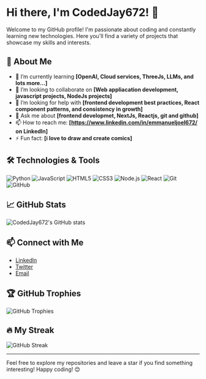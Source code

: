 # Hi there, I'm CodedJay672! 👋

Welcome to my GitHub profile! I'm passionate about coding and constantly learning new technologies. Here you'll find a variety of projects that showcase my skills and interests.

## 🚀 About Me

- 🌱 I’m currently learning **[OpenAI, Cloud services, ThreeJs, LLMs, and lots more...]**
- 👯 I’m looking to collaborate on **[Web appliacation development, javascript projects, NodeJs projects]**
- 🤔 I’m looking for help with **[frontend development best practices, React component patterns, and consistency in growth]**
- 💬 Ask me about **[frontend developmet, NextJs, Reactjs, git and github]**
- 📫 How to reach me: **[https://www.linkedin.com/in/emmanueljoel672/ on LinkedIn]**
- ⚡ Fun fact: **[i love to draw and create comics]**

## 🛠️ Technologies & Tools

![Python](https://img.shields.io/badge/-Python-333?style=flat&logo=python)
![JavaScript](https://img.shields.io/badge/-JavaScript-333?style=flat&logo=javascript)
![HTML5](https://img.shields.io/badge/-HTML5-333?style=flat&logo=html5)
![CSS3](https://img.shields.io/badge/-CSS3-333?style=flat&logo=css3)
![Node.js](https://img.shields.io/badge/-Node.js-333?style=flat&logo=node.js)
![React](https://img.shields.io/badge/-React-333?style=flat&logo=react)
![Git](https://img.shields.io/badge/-Git-333?style=flat&logo=git)
![GitHub](https://img.shields.io/badge/-GitHub-333?style=flat&logo=github)

## 📈 GitHub Stats

![CodedJay672's GitHub stats](https://github-readme-stats.vercel.app/api?username=CodedJay672&show_icons=true&theme=radical)

## 📫 Connect with Me

- [LinkedIn](https://www.linkedin.com/in/emmanueljoel672/)
- [Twitter](https://twitter.com/_iammanny_)
- [Email](mailto:emmajoel6456@gmail.com)


## 🏆 GitHub Trophies

![GitHub Trophies](https://github-profile-trophy.vercel.app/?username=CodedJay672&theme=radical)

## 🔥 My Streak

![GitHub Streak](https://github-readme-streak-stats.herokuapp.com/?user=CodedJay672&theme=radical)

---

Feel free to explore my repositories and leave a star if you find something interesting! Happy coding! 😊
